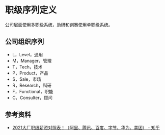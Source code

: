 # 职级序列定义

公司层面使用多职级系统，助研和创赛使用单职级系统。

## 公司组织序列

- L，Level，通用
- M，Manager，管理
- T，Tech，技术
- P，Product，产品
- S，Sale，市场
- R，Research，科研
- F，Functional，职能
- C，Consulter，顾问

## 参考资料

- [2021大厂职级薪资对照表！（阿里、腾讯、百度、字节、华为、美团） - 知乎](https://zhuanlan.zhihu.com/p/414949219)
